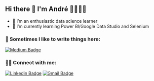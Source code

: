 ## Hi there 👋 I'm André 🧘‍♂️👨‍💻 

<!--
**attrindade/attrindade** is a ✨ _special_ ✨ repository because its `README.md` (this file) appears on your GitHub profile.

Here are some ideas to get you started:
-->

- 🔭 I’m an enthusiastic data science learner
- 🌱 I’m currently learning Power BI/Google Data Studio and Selenium

### 💬 Sometimes I like to write things here:

[![Medium Badge](https://img.shields.io/badge/medium-%2312100E.svg?&style=for-the-badge&logo=medium&logoColor=white&link=https://medium.com/@attrindade/)](https://medium.com/@attrindade)

### 🤝🏽 Connect with me:

[![Linkedin Badge](https://img.shields.io/badge/linkedin-%230077B5.svg?&style=for-the-badge&logo=linkedin&logoColor=white&link=https://www.linkedin.com/in/attrindaed/)](https://www.linkedin.com/in/attrindade/)
[![Gmail Badge](https://img.shields.io/badge/gmail-%23D14836.svg?&style=for-the-badge&logo=gmail&logoColor=white&link=mailto:andre.trevisoltrindade@gmail.com?subject=Hello%20attrindade)](mailto:andre.trevisoltrindade@gmail.com?subject=Hello%20attrindade)
